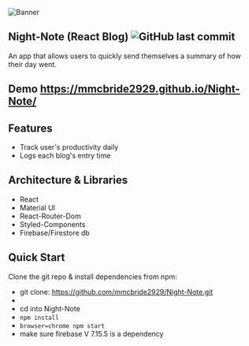 ![Banner](https://github.com/mmcbride2929/Night-Note/blob/master/Banner/%F0%9F%8C%99_NIGHT-NOTE__%F0%9F%8C%A0.png)

## Night-Note (React Blog)   ![GitHub last commit](https://img.shields.io/github/last-commit/mmcbride2929/night-note)
An app that allows users to quickly send themselves a summary of how their day went.

## Demo https://mmcbride2929.github.io/Night-Note/



## Features
* Track user's productivity daily
* Logs each blog's entry time

## Architecture & Libraries
* React 
* Material UI
* React-Router-Dom
* Styled-Components
* Firebase/Firestore db

## Quick Start
Clone the git repo & install dependencies from npm:
* git clone: https://github.com/mmcbride2929/Night-Note.git
* 
* cd into Night-Note
* ```npm install```
* ```browser=chrome npm start```
* make sure firebase V 7.15.5 is a dependency



